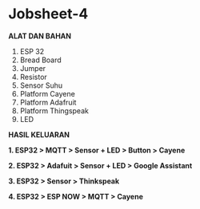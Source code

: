 # Jobsheet-4

**ALAT DAN BAHAN**

1. ESP 32
2. Bread Board
3. Jumper
4. Resistor
5. Sensor Suhu
6. Platform Cayene
7. Platform Adafruit
8. Platform Thingspeak
9. LED

**HASIL KELUARAN**

**1. ESP32 > MQTT > Sensor + LED > Button > Cayene**

**2. ESP32 > Adafuit > Sensor + LED > Google Assistant**

**3. ESP32 > Sensor > Thinkspeak**

**4. ESP32 > ESP NOW > MQTT > Cayene**
